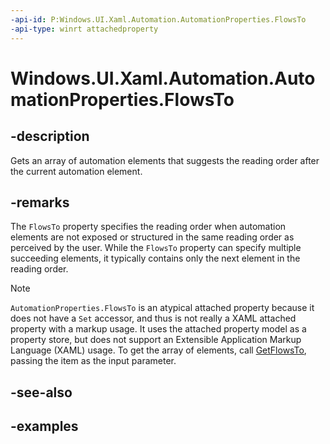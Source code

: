 ```yaml
---
-api-id: P:Windows.UI.Xaml.Automation.AutomationProperties.FlowsTo
-api-type: winrt attachedproperty
---
```


# Windows.UI.Xaml.Automation.AutomationProperties.FlowsTo

<!--
see GetFlowsTo
-->

## -description

Gets an array of automation elements that suggests the reading order after the current automation element.

## -remarks

The `FlowsTo` property specifies the reading order when automation elements are not exposed or structured in the same reading order as perceived by the user. While the `FlowsTo` property can specify multiple succeeding elements, it typically contains only the next element in the reading order.

> [!NOTE]
> `AutomationProperties.FlowsTo` is an atypical attached property because it does not have a `Set` accessor, and thus is not really a XAML attached property with a markup usage. It uses the attached property model as a property store, but does not support an Extensible Application Markup Language (XAML) usage. To get the array of elements, call [GetFlowsTo](automationproperties_getflowsto_483856830.md), passing the item as the input parameter.

## -see-also

## -examples
